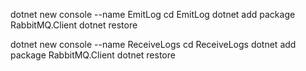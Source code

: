 dotnet new console --name EmitLog
cd EmitLog
dotnet add package RabbitMQ.Client
dotnet restore

dotnet new console --name ReceiveLogs
cd ReceiveLogs
dotnet add package RabbitMQ.Client
dotnet restore
